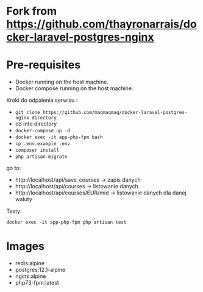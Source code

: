 # Fork from https://github.com/thayronarrais/docker-laravel-postgres-nginx

# Pre-requisites
* Docker running on the host machine.
* Docker compose running on the host machine.

Kroki do odpalenia serwisu : 

- `git clone https://github.com/maqmaqmaq/docker-laravel-postgres-nginx directory`
- cd into directory
- `docker-compose up -d`
- `docker exec -it app-php-fpm bash`
- `cp .env.example .env`
- `composer install`
- `php artisan migrate`

go to:

- http://localhost/api/save_courses -> zapis danych
- http://localhost/api/courses -> listowanie danych
- http://localhost/api/courses/EUR/mid -> listowanie danych dla danej waluty

Testy: 

`docker exec -it app-php-fpm php artisan test`

# Images
+ redis:alpine
+ postgres:12.1-alpine
+ nginx:alpine
+ php73-fpm:latest
